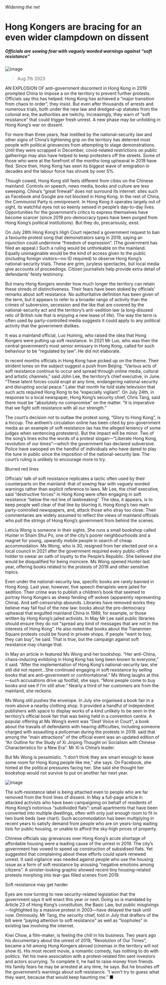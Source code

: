 ###### Widening the net
# Hong Kongers are bracing for an even wider clampdown on dissent 
##### Officials are sowing fear with vaguely worded warnings against “soft resistance” 
![image](images/20230812_CNP002.jpg) 
> Aug 7th 2023 
AN EXPLOSION OF anti-government discontent in Hong Kong in 2019 prompted China to impose a  on the territory to prevent further protests. Officials say this has helped: Hong Kong has achieved a “major transition from chaos to order”, they insist. But even after thousands of arrests and numerous trials, both under the new law and dredged-up statutes from the colonial era, the authorities are twitchy. Increasingly, they warn of “soft resistance” that could trigger fresh unrest. A new phase may be unfolding in Hong Kong’s war on dissent. 
For more than three years, fear instilled by the national-security law and other signs of China’s tightening grip on the territory has deterred most people with political grievances from attempting to stage demonstrations. Until they were scrapped in December, covid-related restrictions on public gatherings may also have helped to keep protesters off the streets. Some of those who were at the forefront of the months-long upheaval in 2019 have fled. Since then, Hong Kong has seen its biggest wave of emigration in decades and the labour force has shrunk by over 5%. 
Though cowed, Hong Kong still feels different from cities on the Chinese mainland. Controls on speech, news media, books and culture are less sweeping. China’s “great firewall” does not surround its internet: sites such as Facebook and Google are not blocked in Hong Kong. In the rest of China, the Communist Party is omnipresent. In Hong Kong it operates largely out of sight, its watchful eyes not so keenly sensed in people’s day-to-day lives. Opportunities for the government’s critics to express themselves have become scarcer (since 2019 pro-democracy types have been purged from Hong Kong’s political institutions). But they do, precariously, exist. 
On July 28th Hong Kong’s High Court rejected a government request to ban a favourite protest song that demonstrators sang in 2019, saying an injunction could undermine “freedom of expression”. (The government has filed an appeal.) Such a ruling would be unthinkable on the mainland. Equally unimaginable would be the kind of access given to the public (including foreign visitors—no ID required) to observe Hong Kong’s national-security trials. These are grim, juryless spectacles, but local media give accounts of proceedings. Citizen journalists help provide extra detail of defendants’ feisty testimony. 
But many Hong Kongers wonder how much longer the territory can retain these shreds of distinctiveness. Their fears have been stoked by officials’ remarks about soft resistance. No authoritative definition has been given of the term, but it appears to refer to a broader range of activity than the crimes of subversion, secession and the like that are covered by the national-security act and the territory’s anti-sedition law (a long-disused relic of British rule that is enjoying a new lease of life). The way the term is often used by party-controlled media suggests it could apply to any political activity that the government dislikes. 
It was a mainland official, Luo Huining, who raised the idea that Hong Kongers were putting up soft resistance. In 2021 Mr Luo, who was then the central government’s most senior emissary in Hong Kong, called for such behaviour to be “regulated by law”. He did not elaborate. 
In recent months officials in Hong Kong have picked up on the theme. Their strident tones on the subject suggest a push from Beijing. “Various acts of soft resistance continue to occur and spread through online media, cultural and artistic channels,” said John Lee, the territory’s chief executive, in June. “These latent forces could erupt at any time, endangering national security and disrupting social peace.” Later that month he told state television that such acts required Hong Kong to be “especially vigilant”. On July 24th, in response to a local newspaper, Hong Kong’s security chief, Chris Tang, said there must be “absolutely no compromise” on the matter. “It is imperative that we fight soft resistance with all our strength.”
The court’s decision not to outlaw the protest song, “Glory to Hong Kong”, is a hiccup. The anthem’s circulation online has been cited by pro-government media as an example of soft resistance (as has the alleged leniency of some judges when sentencing protesters). But the impact will be minor. Two of the song’s lines echo the words of a protest slogan—“Liberate Hong Kong, revolution of our times”—which the government has declared subversive. Police have swooped on the handful of individuals who have dared to play the tune in public since the imposition of the national-security law. The court’s ruling is unlikely to encourage more to try. 
Blurred red lines
Officials’ talk of soft resistance replicates a tactic often used by their counterparts on the mainland: that of sowing fear with vaguely worded warnings rather than explicit reference to laws. Mr Lee, the chief executive, said “destructive forces” in Hong Kong were often engaging in soft resistance “below the red line of lawbreaking”. The idea, it appears, is to keep people well clear of that line by blurring it. Hong Kong’s two main party-controlled newspapers, and, attack those who stray too close. Their commentaries are widely assumed to reflect the views of mainland officials who pull the strings of Hong Kong’s government from behind the scenes. 
Leticia Wong is someone in their sights. She runs a small bookshop called Hunter in Sham Shui Po, one of the city’s poorer neighbourhoods and a magnet for young, upwardly mobile people in search of cheap accommodation. Ms Wong, who is 30, resigned from her elected post on a local council in 2021 after the government required every public-office holder to swear an oath of loyalty to the People’s Republic. She believed she would be disqualified for being insincere. Ms Wong opened Hunter last year, offering books related to the protests of 2019 and other sensitive topics.
Even under the national-security law, specific books are rarely banned in Hong Kong. Last year, however, five speech therapists were jailed for sedition. Their crime was to publish a children’s book that seemed to portray Hong Kongers as sheep fending off wolves (apparently representing China). And self-censorship abounds. Libraries have removed works they believe may fall foul of the new law: books about the pro-democracy upheaval that engulfed mainland China in 1989, for example, or those written by Hong Kong’s jailed activists. In May Mr Lee said public libraries should ensure they do not “spread any kind of messages that are not in the interests of Hong Kong”. He also noted that books about the Tiananmen Square protests could be found in private shops. If people “want to buy, they can buy”, he said. That is true, but the campaign against soft resistance may change that. 
In May an article in  featured Ms Wong and her bookshop. “Her anti-China, chaos-inducing evildoing in Hong Kong has long been known to everyone,” it said. “After the implementation of Hong Kong’s national-security law, she still did not repent…She continued engaging in soft resistance by selling books that are anti-government or confrontational.” Ms Wong laughs at this—such accusations drive up footfall, she says. “More people come to buy books and see if I’m still alive.” Nearly a third of her customers are from the mainland, she reckons.
Ms Wong still pushes the envelope. In July she organised a book fair in a room above a nearby clothing shop. It provided a handful of independent publishers with space to display works of a kind unlikely to be seen in the territory’s official book fair that was being held in a convention centre. A popular offering at Ms Wong’s event was “Deaf Voice in Court”, a book about the travails of defendants with hearing difficulties, including someone charged with assaulting a policeman during the protests in 2019.  said that among the “main attractions” of the official event was an updated edition of “An Outline for the Study of Xi Jinping Thought on Socialism with Chinese Characteristics for a New Era”. Mr Xi is China’s leader. 
But Ms Wong is pessimistic. “I don’t think they are smart enough to leave some room for Hong Kong people like me,” she says. On Facebook, she hinted at the political pressures facing her. She said she thought her bookshop would not survive to put on another fair next year. 
![image](images/20230812_CNC035.png) 

The soft-resistance label is being attached even to people who are far removed from the front lines of dissent. In May a full-page article in  attacked activists who have been campaigning on behalf of residents of Hong Kong’s notorious “subdivided flats”: small apartments that have been converted into multiple dwellings, often with only just enough room to fit in two bunk beds (see chart). Such accommodation has been multiplying in recent years to satisfy demand from people who are on years-long waiting lists for public housing, or unable to afford the sky-high prices of property. 
Chinese officials say grievances over Hong Kong’s acute shortage of affordable housing were a leading cause of the unrest in 2019. The city’s government has vowed to speed up construction of subsidised flats. Yet  suggested that complaining about these efforts could spark renewed unrest. It said vigilance was needed against people who use the housing issue as a form of soft resistance by arousing “negative emotions among citizens”. A sinister-looking graphic showed recent tiny housing-related protests morphing into tear-gas filled scenes from 2019. 
Soft resistance may get harder
Eyes are now turning to new security-related legislation that the government says it will enact this year or next. Doing so is mandated by Article 23 of Hong Kong’s constitution, the Basic Law, but public misgivings—highlighted by a massive protest in 2003—have delayed the task until now. Ominously, Mr Tang, the security chief, told  in July that drafters of the bill were “paying attention to soft resistance” as well as “loopholes” in existing law involving the internet. 
Kiwi Chow, a film-maker, is feeling the chill in his business. Two years ago his documentary about the unrest of 2019, “Revolution of Our Times”, became a hit among Hong Kongers abroad (cinemas in the territory will not show it). His most recent movie, a romantic comedy, has nothing to do with politics. Yet his mere association with a protest-related film sent investors and actors scurrying. To complete it, he had to raise money from friends. His family fears he may be arrested at any time, he says. But he brushes off the government’s warnings about soft resistance. “I won’t try to guess what they want, because that would keep haunting me.” ■

